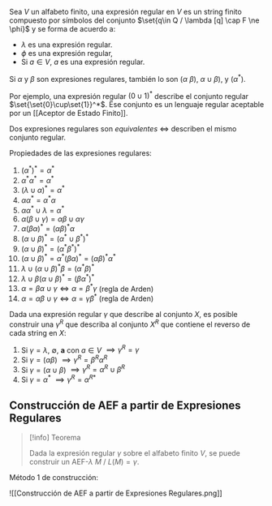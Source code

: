 Sea $V$ un alfabeto finito, una expresión regular en $V$ es un string finito compuesto por símbolos del conjunto $\set{q\in Q / \lambda [q] \cap F \ne \phi}$ y se forma de acuerdo a:

- $\lambda$ es una expresión regular.
- $\phi$ es una expresión regular,
- Si $a \in V$, $a$ es una expresión regular.

Si $\alpha$ y $\beta$ son expresiones regulares, también lo son $(\alpha \ \beta)$, $\alpha \cup \beta)$, y $(\alpha^ *)$.

Por ejemplo, una expresión regular $(0 \cup  1)^*$ describe el conjunto regular $\set{\set{0}\cup\set{1}}^*$. Ese conjunto es un lenguaje regular aceptable por un [[Aceptor de Estado Finito]].

Dos expresiones regulares son _equivalentes_ $\iff$ describen el mismo conjunto regular.

Propiedades de las expresiones regulares:

1. $(\alpha^*)^* = \alpha^*$
2. $\alpha^* \alpha^* = \alpha^*$
3. $(\lambda \cup \alpha)^* = \alpha^*$
4. $\alpha \alpha^* = \alpha^* \alpha$
5. $\alpha \alpha^* \cup \lambda = \alpha^*$
6. $\alpha(\beta \cup \gamma) = \alpha \beta \cup \alpha \gamma$
7. $\alpha(\beta \alpha)^* = (\alpha \beta)^* \alpha$
8. $(\alpha \cup \beta)^* = (\alpha^* \cup \beta^*)^*$
9. $(\alpha \cup \beta)^* = (\alpha^* \beta^*)^*$
10. $(\alpha \cup \beta)^* = \alpha^*(\beta \alpha)^* = (\alpha \beta)^* \alpha^*$
11. $\lambda \cup (\alpha \cup \beta)^* \beta = (\alpha^* \beta)^*$
12. $\lambda \cup \beta(\alpha \cup \beta)^* = (\beta \alpha^*)^*$
13. $\alpha = \beta \alpha \cup \gamma \iff \alpha = \beta^* \gamma$ (regla de Arden)
14. $\alpha = \alpha \beta \cup \gamma \iff \alpha = \gamma \beta^*$ (regla de Arden)

Dada una expresión regular $\gamma$ que describe al conjunto $X$, es posible construir una $\gamma ^R$ que describa al conjunto $X^R$ que contiene el reverso de cada string en $X$:

1. Si $\gamma = \lambda$, $\emptyset$, $\mathbf{a}$ con $a \in V$ $\implies \gamma^R = \gamma$
2. Si $\gamma = (\alpha \beta)$ $\implies \gamma^R = \beta^R \alpha^R$
3. Si $\gamma = (\alpha \cup \beta)$ $\implies \gamma^R = \alpha^R \cup \beta^R$
4. Si $\gamma = \alpha^*$ $\implies \gamma^R = \alpha^{R*}$

## Construcción de AEF a partir de Expresiones Regulares

> [!info] Teorema
>
> Dada la expresión regular $\gamma$ sobre el alfabeto finito $V$, se puede construir un AEF-$\lambda$ $M\ / \ L(M) = \gamma$.

Método 1 de construcción:

![[Construcción de AEF a partir de Expresiones Regulares.png]]
